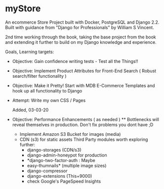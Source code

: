 # myStore
An ecommerce Store Project built with Docker, PostgreSQL and Django 2.2.
Built with guidance from "Django for Professionals" by William S Vincent.

2nd time working through the book, taking the base project from the book and extending it further to build
on my Django knowledge and experience.

Goals, Learning targets:

  - Objective: Gain confidence writing tests - Test all the Things!!
  - Objective: Implement Product Attributes for Front-End Search ( Robust search/filter functionality )
  - Objective: Make it Pretty! Start with MDB E-Commerce Templates and hook up all functionality to Django
  - Attempt: Write my own CSS / Pages

    Added, 03-03-20
  - Objective: Performance Enhancements ( as needed )
    ** Bottlenecks will reveal themselves in production. Don't fix problems you dont have ;D
     - Implement Amazon S3 Bucket for images (media)
     - CDN (s3) for static assets
     Third Party modules worth exploring further:
       - django-storages (CDN/s3)
       - django-admin-honeypot for production
       - *django-two-factor-auth : Maybe
       - easy-thumnails* (multiple image sizes)
       - django-compressor
       - django-extensions (This+9000)
       - check Google's PageSpeed Insights
